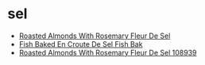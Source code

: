 # sel

 * [Roasted Almonds With Rosemary Fleur De Sel](../../index/r/roasted-almonds-with-rosemary-fleur-de-sel-108939.json)
 * [Fish Baked En Croute De Sel Fish Bak](../../index/f/fish-baked-en-croute-de-sel-fish-bak.json)
 * [Roasted Almonds With Rosemary Fleur De Sel 108939](../../index/r/roasted-almonds-with-rosemary-fleur-de-sel-108939.json)
